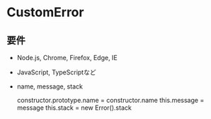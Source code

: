 CustomError
==

要件
--

+ Node.js, Chrome, Firefox, Edge, IE

+ JavaScript, TypeScriptなど

+ name, message, stack

    constructor.prototype.name = constructor.name
    this.message = message
    this.stack = new Error().stack
